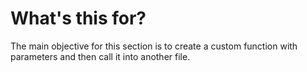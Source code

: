 # What's this for? #

The main objective for this section is to create a custom function with parameters
and then call it into another file.
